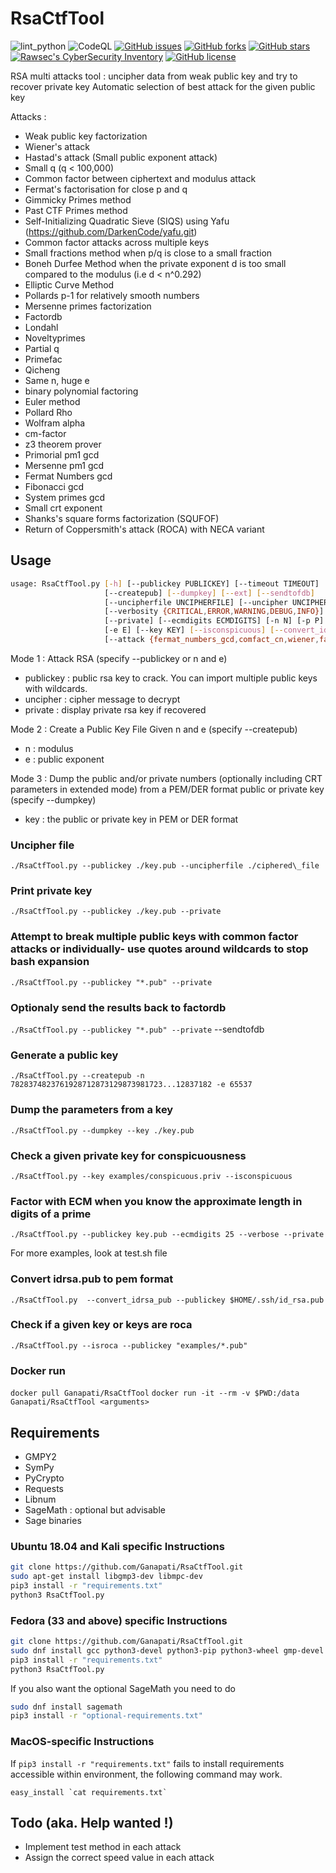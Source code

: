 # RsaCtfTool

![lint_python](https://github.com/Ganapati/RsaCtfTool/workflows/lint_python/badge.svg)
![CodeQL](https://github.com/Ganapati/RsaCtfTool/workflows/CodeQL/badge.svg)
[![GitHub issues](https://img.shields.io/github/issues/Ganapati/RsaCtfTool.svg)](https://github.com/Ganapati/RsaCtfTool/issues)
[![GitHub forks](https://img.shields.io/github/forks/Ganapati/RsaCtfTool.svg)](https://github.com/Ganapati/RsaCtfTool/network)
[![GitHub stars](https://img.shields.io/github/stars/Ganapati/RsaCtfTool.svg)](https://github.com/Ganapati/RsaCtfTool/stargazers)
[![Rawsec's CyberSecurity Inventory](https://inventory.rawsec.ml/img/badges/Rawsec-inventoried-FF5050_flat.svg)](https://inventory.rawsec.ml/tools.html#RsaCtfTool)
[![GitHub license](https://img.shields.io/github/license/Ganapati/RsaCtfTool.svg)](https://github.com/Ganapati/RsaCtfTool)

RSA multi attacks tool : uncipher data from weak public key and try to recover private key
Automatic selection of best attack for the given public key

Attacks :

- Weak public key factorization
- Wiener's attack
- Hastad's attack (Small public exponent attack)
- Small q (q < 100,000)
- Common factor between ciphertext and modulus attack
- Fermat's factorisation for close p and q
- Gimmicky Primes method
- Past CTF Primes method
- Self-Initializing Quadratic Sieve (SIQS) using Yafu (<https://github.com/DarkenCode/yafu.git>)
- Common factor attacks across multiple keys
- Small fractions method when p/q is close to a small fraction
- Boneh Durfee Method when the private exponent d is too small compared to the modulus (i.e d < n^0.292)
- Elliptic Curve Method
- Pollards p-1 for relatively smooth numbers
- Mersenne primes factorization
- Factordb
- Londahl
- Noveltyprimes
- Partial q
- Primefac
- Qicheng
- Same n, huge e
- binary polynomial factoring
- Euler method
- Pollard Rho
- Wolfram alpha
- cm-factor
- z3 theorem prover
- Primorial pm1 gcd
- Mersenne pm1 gcd
- Fermat Numbers gcd
- Fibonacci gcd
- System primes gcd
- Small crt exponent
- Shanks's square forms factorization (SQUFOF)
- Return of Coppersmith's attack (ROCA) with NECA variant

## Usage

```bash
usage: RsaCtfTool.py [-h] [--publickey PUBLICKEY] [--timeout TIMEOUT]
                     [--createpub] [--dumpkey] [--ext] [--sendtofdb]
                     [--uncipherfile UNCIPHERFILE] [--uncipher UNCIPHER]
                     [--verbosity {CRITICAL,ERROR,WARNING,DEBUG,INFO}]
                     [--private] [--ecmdigits ECMDIGITS] [-n N] [-p P] [-q Q]
                     [-e E] [--key KEY] [--isconspicuous] [--convert_idrsa_pub] [--isroca]
                     [--attack {fermat_numbers_gcd,comfact_cn,wiener,factordb,smallq,pollard_rho,euler,z3_solver,cm_factor,mersenne_pm1_gcd,SQUFOF,small_crt_exp,fibonacci_gcd,smallfraction,boneh_durfee,roca,fermat,londahl,mersenne_primes,partial_q,siqs,noveltyprimes,binary_polinomial_factoring,primorial_pm1_gcd,pollard_p_1,ecm2,cube_root,system_primes_gcd,ecm,pastctfprimes,qicheng,wolframalpha,hastads,same_n_huge_e,commonfactors,all}]
```

Mode 1 : Attack RSA (specify --publickey or n and e)

- publickey : public rsa key to crack. You can import multiple public keys with wildcards.
- uncipher : cipher message to decrypt
- private : display private rsa key if recovered

Mode 2 : Create a Public Key File Given n and e (specify --createpub)

- n : modulus
- e : public exponent

Mode 3 : Dump the public and/or private numbers (optionally including CRT parameters in extended mode) from a PEM/DER format public or private key (specify --dumpkey)

- key : the public or private key in PEM or DER format

### Uncipher file

`./RsaCtfTool.py --publickey ./key.pub --uncipherfile ./ciphered\_file`

### Print private key

`./RsaCtfTool.py --publickey ./key.pub --private`

### Attempt to break multiple public keys with common factor attacks or individually- use quotes around wildcards to stop bash expansion

`./RsaCtfTool.py --publickey "*.pub" --private`


### Optionaly send the results back to factordb

`./RsaCtfTool.py --publickey "*.pub" --private` --sendtofdb

### Generate a public key

`./RsaCtfTool.py --createpub -n 7828374823761928712873129873981723...12837182 -e 65537`

### Dump the parameters from a key

`./RsaCtfTool.py --dumpkey --key ./key.pub`

### Check a given private key for conspicuousness 

`./RsaCtfTool.py --key examples/conspicuous.priv --isconspicuous`

### Factor with ECM when you know the approximate length in digits of a prime

`./RsaCtfTool.py --publickey key.pub --ecmdigits 25 --verbose --private`

For more examples, look at test.sh file

### Convert idrsa.pub to pem format

`./RsaCtfTool.py  --convert_idrsa_pub --publickey $HOME/.ssh/id_rsa.pub`


### Check if a given key or keys are roca ###

`./RsaCtfTool.py --isroca --publickey "examples/*.pub"`

### Docker run ###

`docker pull Ganapati/RsaCtfTool`
`docker run -it --rm -v $PWD:/data Ganapati/RsaCtfTool <arguments>`

## Requirements

- GMPY2
- SymPy
- PyCrypto
- Requests
- Libnum
- SageMath : optional but advisable
- Sage binaries

### Ubuntu 18.04 and Kali specific Instructions

```bash
git clone https://github.com/Ganapati/RsaCtfTool.git
sudo apt-get install libgmp3-dev libmpc-dev
pip3 install -r "requirements.txt"
python3 RsaCtfTool.py
```

### Fedora (33 and above) specific Instructions
```bash
git clone https://github.com/Ganapati/RsaCtfTool.git
sudo dnf install gcc python3-devel python3-pip python3-wheel gmp-devel mpfr-devel libmpc-devel
pip3 install -r "requirements.txt"
python3 RsaCtfTool.py
```

If you also want the optional SageMath you need to do
```bash
sudo dnf install sagemath
pip3 install -r "optional-requirements.txt"
```

### MacOS-specific Instructions

If `pip3 install -r "requirements.txt"` fails to install requirements accessible within environment, the following command may work.

``easy_install `cat requirements.txt` ``

## Todo (aka. Help wanted !)

- Implement test method in each attack
- Assign the correct speed value in each attack
